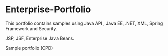 # Enterprise-Portfolio

This portfolio contains samples using Java API , Java EE, .NET, XML, Spring Framework and Security.

JSP, JSF, Enterprise Java Beans.

Sample portfolio (CPD) 



